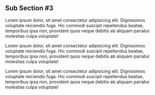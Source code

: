 ## Sub Section #3

Lorem ipsum dolor, sit amet consectetur adipisicing elit. Dignissimos voluptate reiciendis fuga. Hic commodi suscipit repellendus beatae, temporibus ipsa non, provident quos neque debitis ab aliquam pariatur molestias culpa voluptate!

Lorem ipsum dolor, sit amet consectetur adipisicing elit. Dignissimos voluptate reiciendis fuga. Hic commodi suscipit repellendus beatae, temporibus ipsa non, provident quos neque debitis ab aliquam pariatur molestias culpa voluptate!

Lorem ipsum dolor, sit amet consectetur adipisicing elit. Dignissimos voluptate reiciendis fuga. Hic commodi suscipit repellendus beatae, temporibus ipsa non, provident quos neque debitis ab aliquam pariatur molestias culpa voluptate!
